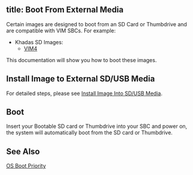 title: Boot From External Media
---

Certain images are designed to boot from an SD Card or Thumbdrive and are compatible with VIM SBCs. For example:

* Khadas SD Images:
  * [VIM4](https://dl.khadas.com/Firmware/VIM4/Ubuntu/SD_USB/)

This documentation will show you how to boot these images.

## Install Image to External SD/USB Media

For detailed steps, please see [Install Image Into SD/USB Media](InstallOsIntoSdusb.html).

## Boot

Insert your Bootable SD card or Thumbdrive into your SBC and power on, the system will automatically boot from the SD card or Thumbdrive.

## See Also

[OS Boot Priority](BootSequeue.html)
